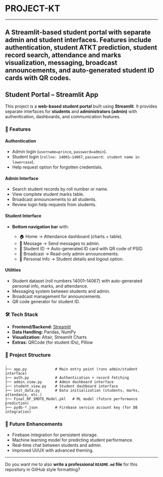 # PROJECT-KT

---
A Streamlit-based student portal with separate admin and student interfaces. Features include authentication, student ATKT prediction, student record search, attendance and marks visualization, messaging, broadcast announcements, and auto-generated student ID cards with QR codes.
---

## Student Portal – Streamlit App

This project is a **web-based student portal** built using **Streamlit**. It provides separate interfaces for **students** and **administrators (admin)** with authentication, dashboards, and communication features.

### 🔑 Features

#### **Authentication**

* Admin login (`username=prince`, `password=admin`).
* Student login (`rollno: 14001–14067`, `password: student name in lowercase`).
* Help request option for forgotten credentials.

#### **Admin Interface**

* Search student records by roll number or name.
* View complete student marks table.
* Broadcast announcements to all students.
* Review login help requests from students.

#### **Student Interface**

* **Bottom navigation bar** with:

  * 🏠 Home → Attendance dashboard (charts + table).
  * 💬 Message → Send messages to admin.
  * 🪪 Student ID → Auto-generated ID card with QR code of PSID.
  * 🔔 Broadcast → Read-only admin announcements.
  * 👤 Personal Info → Student details and logout option.

#### **Utilities**

* Student dataset (roll numbers 14001–14067) with auto-generated personal info, marks, and attendance.
* Messaging system between students and admin.
* Broadcast management for announcements.
* QR code generator for student ID.

### 🛠 Tech Stack

* **Frontend/Backend:** [Streamlit](https://streamlit.io/)
* **Data Handling:** Pandas, NumPy
* **Visualization:** Altair, Streamlit Charts
* **Extras:** QRCode (for student IDs), Pillow

### 📂 Project Structure

```
.
├── app.py             # Main entry point (runs admin/student interface)
├── auth.py            # Authentication + record fetching
├── admin_view.py      # Admin dashboard interface
├── student_view.py    # Student dashboard interface
├── init_data.py       # Data initialization (students, marks, attendance, etc.)
├── Final_RF_SMOTE_Model.pkl   # ML model (future performance prediction)
├── pydb-*.json        # Firebase service account key (for DB integration)
```

### 🚀 Future Enhancements

* Firebase integration for persistent storage.
* Machine learning model for predicting student performance.
* Real-time chat between students and admin.
* Improved UI/UX with advanced theming.

---

Do you want me to also **write a professional `README.md` file** for this repository in GitHub style formatting?

